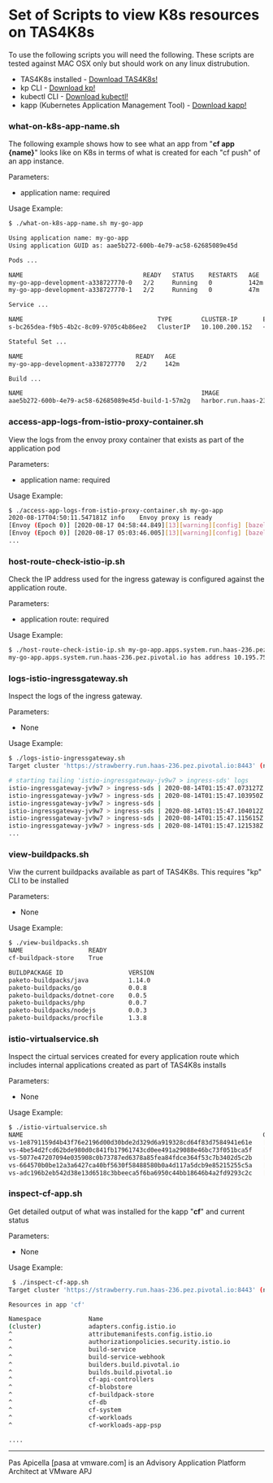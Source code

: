 # Set of Scripts to view K8s resources on TAS4K8s

To use the following scripts you will need the following. These scripts are tested against MAC OSX only but should work on any linux distrubution.

* TAS4K8s installed - [Download TAS4K8s!](https://network.pivotal.io/products/tas-for-kubernetes/)
* kp CLI - [Download kp!](https://network.pivotal.io/products/build-service/)
* kubectl CLI - [Download kubectl!](https://kubernetes.io/docs/tasks/tools/install-kubectl/)
* kapp (Kubernetes Application Management Tool) - [Download kapp!](https://get-kapp.io/)

### what-on-k8s-app-name.sh

The following example shows how to see what an app from "**cf app {name}**" looks like on K8s in terms of what is created for each "cf push" of an app instance.

Parameters:

* application name: required

Usage Example:

```bash
$ ./what-on-k8s-app-name.sh my-go-app

Using application name: my-go-app
Using application GUID as: aae5b272-600b-4e79-ac58-62685089e45d

Pods ...

NAME                                 READY   STATUS    RESTARTS   AGE
my-go-app-development-a338727770-0   2/2     Running   0          142m
my-go-app-development-a338727770-1   2/2     Running   0          47m

Service ...

NAME                                     TYPE        CLUSTER-IP       EXTERNAL-IP   PORT(S)    AGE
s-bc265dea-f9b5-4b2c-8c09-9705c4b86ee2   ClusterIP   10.100.200.152   <none>        8080/TCP   143m

Stateful Set ...

NAME                               READY   AGE
my-go-app-development-a338727770   2/2     142m

Build ...

NAME                                                 IMAGE                                                                                                                                                            SUCCEEDED
aae5b272-600b-4e79-ac58-62685089e45d-build-1-57m2g   harbor.run.haas-236.pez.pivotal.io/tas-app-images/aae5b272-600b-4e79-ac58-62685089e45d@sha256:65ee3bd9d44fd830529080c34b8eb26addf18d8118f96c62500eccfb680e5d84   True
```

### access-app-logs-from-istio-proxy-container.sh

View the logs from the envoy proxy container that exists as part of the application pod

Parameters:

* application name: required
  
Usage Example:

```bash
$ ./access-app-logs-from-istio-proxy-container.sh my-go-app
2020-08-17T04:50:11.547181Z	info	Envoy proxy is ready
[Envoy (Epoch 0)] [2020-08-17 04:58:44.849][13][warning][config] [bazel-out/k8-opt/bin/external/envoy/source/common/config/_virtual_includes/grpc_stream_lib/common/config/grpc_stream.h:91] gRPC config stream closed: 13,
[Envoy (Epoch 0)] [2020-08-17 05:03:46.005][13][warning][config] [bazel-out/k8-opt/bin/external/envoy/source/common/config/_virtual_includes/grpc_stream_lib/common/config/grpc_stream.h:91] gRPC config stream closed: 13,
...

```

### host-route-check-istio-ip.sh

Check the IP address used for the ingress gateway is configured against the application route.

Parameters:

* application route: required
  
Usage Example:

```bash
$ ./host-route-check-istio-ip.sh my-go-app.apps.system.run.haas-236.pez.pivotal.io
my-go-app.apps.system.run.haas-236.pez.pivotal.io has address 10.195.75.155
```

### logs-istio-ingressgateway.sh

Inspect the logs of the ingress gateway. 

Parameters:

* None
  
Usage Example:

```bash
$ ./logs-istio-ingressgateway.sh
Target cluster 'https://strawberry.run.haas-236.pez.pivotal.io:8443' (nodes: ed8a7c50-0b02-4413-b76f-ac4d216f4557, 6+)

# starting tailing 'istio-ingressgateway-jv9w7 > ingress-sds' logs
istio-ingressgateway-jv9w7 > ingress-sds | 2020-08-14T01:15:47.073127Z	warn	secretFetcherLog	failed load server cert/key pair from secret system-registry-credentials: server cert or private key is empty
istio-ingressgateway-jv9w7 > ingress-sds | 2020-08-14T01:15:47.103950Z	info	sdsServiceLog	SDS gRPC server for ingress gateway controller starts, listening on "/var/run/ingress_gateway/sds"
istio-ingressgateway-jv9w7 > ingress-sds |
istio-ingressgateway-jv9w7 > ingress-sds | 2020-08-14T01:15:47.104012Z	info	sdsServiceLog	Start SDS grpc server for ingress gateway proxy
istio-ingressgateway-jv9w7 > ingress-sds | 2020-08-14T01:15:47.115615Z	info	citadel agent monitor has started.
istio-ingressgateway-jv9w7 > ingress-sds | 2020-08-14T01:15:47.121538Z	info	monitor	Monitor server started.
...
```

### view-buildpacks.sh

Viw the current buildpacks available as part of TAS4K8s. This requires "kp" CLI to be installed

Parameters:

* None
  
Usage Example:

```bash
$ ./view-buildpacks.sh
NAME                  READY
cf-buildpack-store    True

BUILDPACKAGE ID                  VERSION
paketo-buildpacks/java           1.14.0
paketo-buildpacks/go             0.0.8
paketo-buildpacks/dotnet-core    0.0.5
paketo-buildpacks/php            0.0.7
paketo-buildpacks/nodejs         0.0.3
paketo-buildpacks/procfile       1.3.8
```

### istio-virtualservice.sh

Inspect the cirtual services created for every application route which includes internal applications created as part of TAS4K8s installs

Parameters:

* None
  
Usage Example:

```bash
$ ./istio-virtualservice.sh
NAME                                                                  GATEWAYS                           HOSTS                                                     AGE
vs-1e8791159d4b43f76e2196d00d30bde2d329d6a919328cd64f83d7584941e61e   [cf-system/istio-ingressgateway]   [search-server.system.run.haas-236.pez.pivotal.io]        3d4h
vs-4be54d2fcd62bde980d0c841fb17961743cd0ee491a29088e46bc73f051bca5f   [cf-system/istio-ingressgateway]   [console.system.run.haas-236.pez.pivotal.io]              3d4h
vs-5077e47207094e035908c0b73787ed6378a85fea84fdce364f53c7b3402d5c2b   [cf-system/istio-ingressgateway]   [invitations.system.run.haas-236.pez.pivotal.io]          3d4h
vs-664570b0be12a3a6427ca40bf5630f58488580b0a4d117a5dcb9e85215255c5a   [cf-system/istio-ingressgateway]   [my-go-app.apps.system.run.haas-236.pez.pivotal.io]       161m
vs-adc196b2eb542d38e13d6518c3bbeeca5f6ba6950c44bb18646b4a2fd9293c2c   [cf-system/istio-ingressgateway]   [test-node-app.apps.system.run.haas-236.pez.pivotal.io]   3d
```

### inspect-cf-app.sh

Get detailed output of what was installed for the kapp "**cf**" and current status

Parameters:

* None
  
Usage Example:

```bash
 $ ./inspect-cf-app.sh 
Target cluster 'https://strawberry.run.haas-236.pez.pivotal.io:8443' (nodes: ed8a7c50-0b02-4413-b76f-ac4d216f4557, 6+)

Resources in app 'cf'

Namespace             Name                                                                 Kind                            Owner    Conds.  Rs  Ri         Age  
(cluster)             adapters.config.istio.io                                             CustomResourceDefinition        kapp     2/2 t   ok  -          3d  
^                     attributemanifests.config.istio.io                                   CustomResourceDefinition        kapp     2/2 t   ok  -          3d  
^                     authorizationpolicies.security.istio.io                              CustomResourceDefinition        kapp     2/2 t   ok  -          3d  
^                     build-service                                                        Namespace                       kapp     -       ok  -          3d  
^                     build-service-webhook                                                MutatingWebhookConfiguration    kapp     -       ok  -          3d  
^                     builders.build.pivotal.io                                            CustomResourceDefinition        kapp     2/2 t   ok  -          3d  
^                     builds.build.pivotal.io                                              CustomResourceDefinition        kapp     2/2 t   ok  -          3d  
^                     cf-api-controllers                                                   ClusterRole                     kapp     -       ok  -          3d  
^                     cf-blobstore                                                         Namespace                       kapp     -       ok  -          3d  
^                     cf-buildpack-store                                                   Store                           kapp     1/1 t   ok  -          3d  
^                     cf-db                                                                Namespace                       kapp     -       ok  -          3d  
^                     cf-system                                                            Namespace                       kapp     -       ok  -          3d  
^                     cf-workloads                                                         Namespace                       kapp     -       ok  -          3d  
^                     cf-workloads-app-psp                                                 PodSecurityPolicy               kapp     -       ok  -          3d  

....

```

<hr size="2" />
Pas Apicella [pasa at vmware.com] is an Advisory Application Platform Architect at VMware APJ
